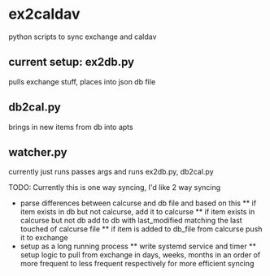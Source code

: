 # ex2caldav
python scripts to sync exchange and caldav

current setup:
ex2db.py
---
pulls exchange stuff, places into json db file

db2cal.py
---
brings in new items from db into apts

watcher.py
---
currently just runs passes args and runs ex2db.py, db2cal.py

TODO:
Currently this is one way syncing, I'd like 2 way syncing
* parse differences between calcurse and db file and based on this
** if item exists in db but not calcurse, add it to calcurse
** if item exists in calcurse but not db add to db with last_modified
matching the last touched of calcurse file
** if item is added to db_file from calcurse push it to exchange
* setup as a long running process
** write systemd service and timer
** setup logic to pull from exchange in days, weeks, months in an
order of more frequent to less frequent respectively for more
efficient syncing

